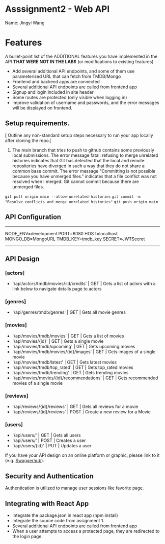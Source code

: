 # Asssignment2 - Web API

Name: Jingyi Wang

# Features

A bullet-point list of the ADDITIONAL features you have implemented in the API **THAT WERE NOT IN THE LABS** (or modifications to existing features)
 
 + Add several additional API endpoints, and some of them use parameterised URL that can fetch from TMDB/Mongo
 + Frontend and backend apps are connected
 + Several additional API endpoints are called from frontend app
 + Signup and login included in site header
 + Some routes are protected (only visible when logging in)
 + Improve validation of username and passwords, and the error messages will be displayed on frontend.

## Setup requirements.

[ Outline any non-standard setup steps necessary to run your app locally after cloning the repo.]

1. The main branch that tries to push to github contains some previously local submissions.
The error message fatal: refusing to merge unrelated histories indicates that Git has detected that the local and remote repositories have diverged in such a way that they do not share a common base commit. The error message "Committing is not possible because you have unmerged files." indicates that a file conflict was not resolved when I merged. Git cannot commit because there are unmerged files.

`git pull origin main --allow-unrelated-histories`
`git commit -m "Resolve conflicts and merge unrelated histories"`
`git push origin main`

## API Configuration
______________________

NODE_ENV=development
PORT=8080
HOST=localhost
MONGO_DB=MongoURL
TMDB_KEY=tmdb_key
SECRET=JWTSecret       
______________________


## API Design

### [actors]
- '/api/actors/tmdb/movies/:id/credits' | GET | Gets a list of actors with a link below to navigate details page to actors

### [genres]
- '/api/genres/tmdb/genres' | GET | Gets all movie genres

### [movies]
- '/api/movies/tmdb/movies' | GET | Gets a list of movies 
- '/api/movies/{id}' | GET | Gets a single movie 
- '/api/movies/tmdb/upcoming' | GET | Gets upcoming movies
- '/api/movies/tmdb/movies/{id}/images' | GET | Gets images of a single movie 
- '/api/movies/tmdb/latest' | GET | Gets latest movies
- '/api/movies/tmdb/top_rated' | GET | Gets top_rated movies 
- '/api/movies/tmdb/trending' | GET | Gets trending movies
- '/api/movies/movies/{id}/recommendations' | GET | Gets recommended movies of a single movie 


### [reviews]
- '/api/reviews/{id}/reviews' | GET | Gets all reviews for a movie 
- '/api/reviews/{id}/reviews' | POST | Create a new review for a Movie 

### [users]

- '/api/users/' | GET | Gets all users
- '/api/users/' | POST | Creates a user
- '/api/users/{id}' | PUT | Updates a user


If you have your API design on an online platform or graphic, please link to it (e.g. [Swaggerhub](https://app.swaggerhub.com/)).

## Security and Authentication

Authentication is utilized to manage user sessions like favorite page.

## Integrating with React App

+ Integrate the package.json in react app (npm install)
+ Integrate the source code from assignment 1.
+ Several additional API endpoints are called from frontend app
+ When a user attempts to access a protected page, they are redirected to the login page.